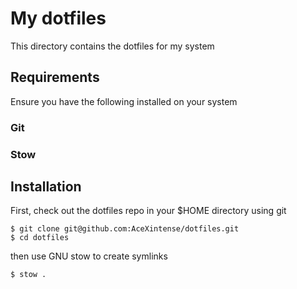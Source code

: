 # My dotfiles

This directory contains the dotfiles for my system

## Requirements

Ensure you have the following installed on your system

### Git
### Stow

## Installation

First, check out the dotfiles repo in your $HOME directory using git

```
$ git clone git@github.com:AceXintense/dotfiles.git 
$ cd dotfiles
```

then use GNU stow to create symlinks

```
$ stow .
```

